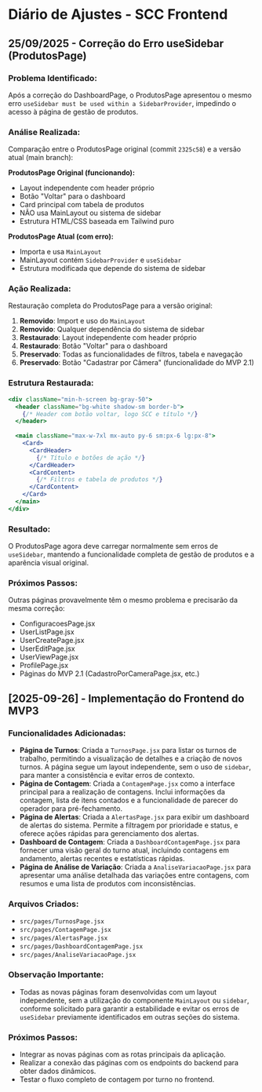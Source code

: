 # Diário de Ajustes - SCC Frontend

## 25/09/2025 - Correção do Erro useSidebar (ProdutosPage)

### Problema Identificado:
Após a correção do DashboardPage, o ProdutosPage apresentou o mesmo erro `useSidebar must be used within a SidebarProvider`, impedindo o acesso à página de gestão de produtos.

### Análise Realizada:
Comparação entre o ProdutosPage original (commit `2325c58`) e a versão atual (main branch):

**ProdutosPage Original (funcionando):**
- Layout independente com header próprio
- Botão "Voltar" para o dashboard
- Card principal com tabela de produtos
- NÃO usa MainLayout ou sistema de sidebar
- Estrutura HTML/CSS baseada em Tailwind puro

**ProdutosPage Atual (com erro):**
- Importa e usa `MainLayout` 
- MainLayout contém `SidebarProvider` e `useSidebar`
- Estrutura modificada que depende do sistema de sidebar

### Ação Realizada:
Restauração completa do ProdutosPage para a versão original:

1. **Removido**: Import e uso do `MainLayout`
2. **Removido**: Qualquer dependência do sistema de sidebar
3. **Restaurado**: Layout independente com header próprio
4. **Restaurado**: Botão "Voltar" para o dashboard
5. **Preservado**: Todas as funcionalidades de filtros, tabela e navegação
6. **Preservado**: Botão "Cadastrar por Câmera" (funcionalidade do MVP 2.1)

### Estrutura Restaurada:
```jsx
<div className="min-h-screen bg-gray-50">
  <header className="bg-white shadow-sm border-b">
    {/* Header com botão voltar, logo SCC e título */}
  </header>
  
  <main className="max-w-7xl mx-auto py-6 sm:px-6 lg:px-8">
    <Card>
      <CardHeader>
        {/* Título e botões de ação */}
      </CardHeader>
      <CardContent>
        {/* Filtros e tabela de produtos */}
      </CardContent>
    </Card>
  </main>
</div>
```

### Resultado:
O ProdutosPage agora deve carregar normalmente sem erros de `useSidebar`, mantendo a funcionalidade completa de gestão de produtos e a aparência visual original.

### Próximos Passos:
Outras páginas provavelmente têm o mesmo problema e precisarão da mesma correção:
- ConfiguracoesPage.jsx
- UserListPage.jsx
- UserCreatePage.jsx
- UserEditPage.jsx
- UserViewPage.jsx
- ProfilePage.jsx
- Páginas do MVP 2.1 (CadastroPorCameraPage.jsx, etc.)




## [2025-09-26] - Implementação do Frontend do MVP3

### Funcionalidades Adicionadas:
- **Página de Turnos**: Criada a `TurnosPage.jsx` para listar os turnos de trabalho, permitindo a visualização de detalhes e a criação de novos turnos. A página segue um layout independente, sem o uso de `sidebar`, para manter a consistência e evitar erros de contexto.
- **Página de Contagem**: Criada a `ContagemPage.jsx` como a interface principal para a realização de contagens. Inclui informações da contagem, lista de itens contados e a funcionalidade de parecer do operador para pré-fechamento.
- **Página de Alertas**: Criada a `AlertasPage.jsx` para exibir um dashboard de alertas do sistema. Permite a filtragem por prioridade e status, e oferece ações rápidas para gerenciamento dos alertas.
- **Dashboard de Contagem**: Criada a `DashboardContagemPage.jsx` para fornecer uma visão geral do turno atual, incluindo contagens em andamento, alertas recentes e estatísticas rápidas.
- **Página de Análise de Variação**: Criada a `AnaliseVariacaoPage.jsx` para apresentar uma análise detalhada das variações entre contagens, com resumos e uma lista de produtos com inconsistências.

### Arquivos Criados:
- `src/pages/TurnosPage.jsx`
- `src/pages/ContagemPage.jsx`
- `src/pages/AlertasPage.jsx`
- `src/pages/DashboardContagemPage.jsx`
- `src/pages/AnaliseVariacaoPage.jsx`

### Observação Importante:
- Todas as novas páginas foram desenvolvidas com um layout independente, sem a utilização do componente `MainLayout` ou `sidebar`, conforme solicitado para garantir a estabilidade e evitar os erros de `useSidebar` previamente identificados em outras seções do sistema.

### Próximos Passos:
- Integrar as novas páginas com as rotas principais da aplicação.
- Realizar a conexão das páginas com os endpoints do backend para obter dados dinâmicos.
- Testar o fluxo completo de contagem por turno no frontend.
